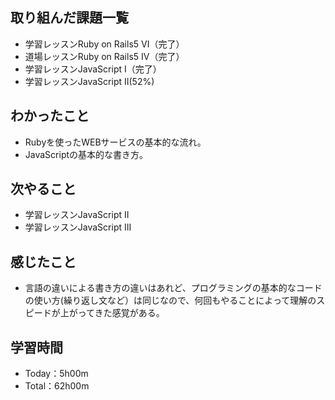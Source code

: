 ## 取り組んだ課題一覧
- 学習レッスンRuby on Rails5 Ⅵ（完了）
- 道場レッスンRuby on Rails5 IV（完了）
- 学習レッスンJavaScript I（完了）
- 学習レッスンJavaScript II(52%)
## わかったこと
- Rubyを使ったWEBサービスの基本的な流れ。
- JavaScriptの基本的な書き方。
## 次やること
- 学習レッスンJavaScript II
- 学習レッスンJavaScript III
## 感じたこと
- 言語の違いによる書き方の違いはあれど、プログラミングの基本的なコードの使い方(繰り返し文など）は同じなので、何回もやることによって理解のスピードが上がってきた感覚がある。
## 学習時間
- Today：5h00m
- Total：62h00m

